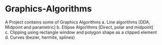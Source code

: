 # Graphics-Algorithms
A Project contains some of Graphics Algorithms
a. Line algorithms [DDA, Midpoint and parametric]
b. Ellipse Algorithms [Direct, polar and midpoint]
c. Clipping using rectangle window and polygon shape as a clipped element
d. Curves (bezier, hermite, splines)
